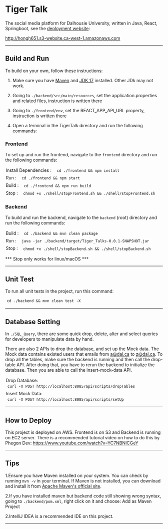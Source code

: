 # Tiger Talk

The social media platform for Dalhousie University, written in Java, React, Springboot, see the [deployment website](http://hongh651.s3-website.ca-west-1.amazonaws.com): 

http://hongh651.s3-website.ca-west-1.amazonaws.com

---
## Build and Run
To build on your own, follow these instructions:

1. Make sure you have [Maven](https://maven.apache.org/install.html) and [JDK 17](https://www.oracle.com/ca-en/java/technologies/downloads/#java17) installed. Other JDk may not work. 

2. Going to `./backend/src/main/resources`, set the application.properties and related files, instruction is written there

3. Going to `./frontend/env`, set the REACT_APP_API_URL property, instruction is written there

4. Open a terminal in the TigerTalk directory and run the following commands:
<!--------------------------------------- frontend --------------------------------------->

### Frontend
To set up and run the frontend, navigate to the `frontend` directory and run the following commands:

<div class="inline-container">
<span class="inline-title">Install Dependencies :</span>

```shell
cd ./frontend && npm install
```
</div>


<div class="inline-container">
<span class="inline-title">Run :</span>

```shell
cd ./frontend && npm start
```
</div>


<div class="inline-container">
<span class="inline-title">Build :</span>

```shell
cd ./frontend && npm run build
```
</div>


<div class="inline-container">
<span class="inline-title">Stop :</span>

```shell
chmod +x ./shell/stopFrontend.sh && ./shell/stopFrontend.sh
```
</div>


<!--------------------------------------- backend --------------------------------------->
### Backend
To build and run the backend, navigate to the `backend` (root) directory and run the following commands:

<div class="inline-container">
<span class="inline-title">Build :</span>

```shell
cd ./backend && mvn clean package
```
</div>


<div class="inline-container">
<span class="inline-title">Run :</span>

```shell
java -jar ./backend/target/Tiger_Talks-0.0.1-SNAPSHOT.jar
```
</div>


<div class="inline-container">
<span class="inline-title">Stop :</span>

```shell
chmod +x ./shell/stopBackend.sh && ./shell/stopBackend.sh
```
</div>

*** Stop only works for linux/macOS ***



---
## Unit Test
To run all unit tests in the project, run this command:
```shell
cd ./backend && mvn clean test -X
```

---
## Database Setting
In `./SQL_Query`, there are some quick drop, delete, alter and select queries for developers to manipulate data by hand.

There are also 2 APIs to drop the database, and set up the Mock data. The Mock data contains existed users that emails from a@dal.ca to z@dal.ca.
To drop all the tables, make sure the backend is running and then call the drop-table API. After doing that, you have to rerun the backend to initialize the database. Then you are able to call the insert-mock-data API. 
<div class="inline-container">
<span class="inline-title">Drop Database:</span>

```shell
curl -X POST http://localhost:8085/api/scripts/dropTables
```
</div>


<div class="inline-container">
<span class="inline-title">Insert Mock Data:</span>

```shell
curl -X POST http://localhost:8085/api/scripts/setUp
```
</div>

---
## How to Deploy

This project is deployed on AWS. Frontend is on S3 and Backend is running on EC2 server. There is a recommended tutorial video on how to do this by Phegon Dev: https://www.youtube.com/watch?v=YC7NBNICGeY

---
## Tips
1.Ensure you have Maven installed on your system. You can check by running `mvn -v` in your terminal. If Maven is not installed, you can download and install it from [Apache Maven's official site](https://maven.apache.org/download.cgi).

2.If you have installed maven but backend code still showing wrong syntax, going to `./backend/pom.xml`, right click on it and choose: Add as Maven Project

2.IntelliJ IDEA is a recommended IDE on this project.


---

<style>
   pre {
      font-size: 14px;
      padding: 2px 5px 2px 5px;
      border-radius: 5px;
      display: inline-block;
      margin: 0;
      vertical-align: middle;
   }
   .inline-title {
      margin-right: 8px;
      line-height: 1.5;
   }
   .inline-container {
      margin-bottom: 3px;
margin-left: 2px;
   }
</style>

